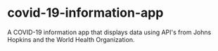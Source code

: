 # covid-19-information-app
A COVID-19 information app that displays data using API's from Johns Hopkins and the World Health Organization.
